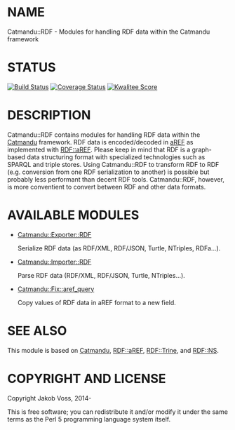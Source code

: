 # NAME

Catmandu::RDF - Modules for handling RDF data within the Catmandu framework

# STATUS

[![Build Status](https://travis-ci.org/LibreCat/Catmandu-RDF.png)](https://travis-ci.org/LibreCat/Catmandu-RDF)
[![Coverage Status](https://coveralls.io/repos/LibreCat/Catmandu-RDF/badge.png)](https://coveralls.io/r/LibreCat/Catmandu-RDF)
[![Kwalitee Score](http://cpants.cpanauthors.org/dist/Catmandu-RDF.png)](http://cpants.cpanauthors.org/dist/Catmandu-RDF)

# DESCRIPTION

Catmandu::RDF contains modules for handling RDF data within the [Catmandu](https://metacpan.org/pod/Catmandu)
framework. RDF data is encoded/decoded in [aREF](http://gbv.github.io/aREF/) as
implemented with [RDF::aREF](https://metacpan.org/pod/RDF::aREF). Please keep in mind that RDF is a graph-based
data structuring format with specialized technologies such as SPARQL and triple
stores.  Using Catmandu::RDF to transform RDF to RDF (e.g. conversion from one
RDF serialization to another) is possible but probably less performant than
decent RDF tools. Catmandu::RDF, however, is more conventient to convert
between RDF and  other data formats.

# AVAILABLE MODULES

- [Catmandu::Exporter::RDF](https://metacpan.org/pod/Catmandu::Exporter::RDF)

    Serialize RDF data (as RDF/XML, RDF/JSON, Turtle, NTriples, RDFa...).

- [Catmandu::Importer::RDF](https://metacpan.org/pod/Catmandu::Importer::RDF)

    Parse RDF data (RDF/XML, RDF/JSON, Turtle, NTriples...).

- [Catmandu::Fix::aref\_query](https://metacpan.org/pod/Catmandu::Fix::aref_query)

    Copy values of RDF data in aREF format to a new field.

# SEE ALSO

This module is based on [Catmandu](https://metacpan.org/pod/Catmandu), [RDF::aREF](https://metacpan.org/pod/RDF::aREF), [RDF::Trine](https://metacpan.org/pod/RDF::Trine), and
[RDF::NS](https://metacpan.org/pod/RDF::NS).

# COPYRIGHT AND LICENSE

Copyright Jakob Voss, 2014-

This is free software; you can redistribute it and/or modify it under the same
terms as the Perl 5 programming language system itself.
